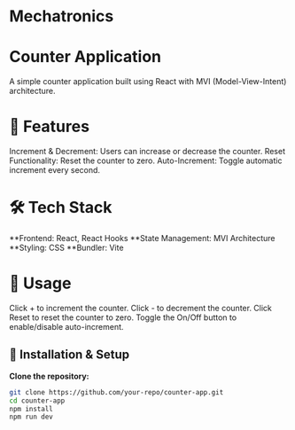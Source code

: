 # Mechatronics
# Counter Application

A simple counter application built using React with MVI (Model-View-Intent) architecture.

# 🚀 Features
Increment & Decrement: Users can increase or decrease the counter.
Reset Functionality: Reset the counter to zero.
Auto-Increment: Toggle automatic increment every second.

# 🛠️ Tech Stack
**Frontend: React, React Hooks 
**State Management: MVI Architecture
**Styling: CSS
**Bundler: Vite

# 📌 Usage
Click + to increment the counter.
Click - to decrement the counter.
Click Reset to reset the counter to zero.
Toggle the On/Off button to enable/disable auto-increment.

## 🔧 Installation & Setup

 **Clone the repository:**
   ```sh
   git clone https://github.com/your-repo/counter-app.git
   cd counter-app
   npm install
   npm run dev



